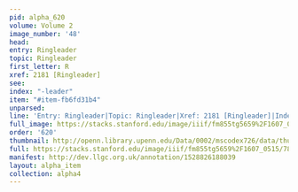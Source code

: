 ```yaml
---
pid: alpha_620
volume: Volume 2
image_number: '48'
head: 
entry: Ringleader
topic: Ringleader
first_letter: R
xref: 2181 [Ringleader]
see: 
index: "-leader"
item: "#item-fb6fd31b4"
unparsed: 
line: 'Entry: Ringleader|Topic: Ringleader|Xref: 2181 [Ringleader]|Index: -leader|#item-fb6fd31b4'
full_image: https://stacks.stanford.edu/image/iiif/fm855tg5659%2F1607_0515/full/full/0/default.jpg
order: '620'
thumbnail: http://openn.library.upenn.edu/Data/0002/mscodex726/data/thumb/1607_0515_thumb.jpg
full: https://stacks.stanford.edu/image/iiif/fm855tg5659%2F1607_0515/781,4805,2856,274/full/0/default.jpg
manifest: http://dev.llgc.org.uk/annotation/1528826188039
layout: alpha_item
collection: alpha4
---
```

